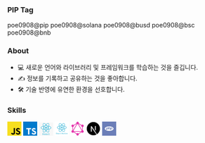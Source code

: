### PIP Tag
poe0908@pip
poe0908@solana
poe0908@busd
poe0908@bsc
poe0908@bnb

### About

- 💻  새로운 언어와 라이브러리 및 프레임워크를 학습하는 것을 즐깁니다.
- ✍️  정보를 기록하고 공유하는 것을 좋아합니다.
- 🛠  기술 반영에 유연한 환경을 선호합니다.

### Skills

<a href="https://javascript.info/"><img src="./images/js.png" alt="javascript" width="32" /></a>
<a href="https://www.typescriptlang.org/"><img src="./images/ts.png" alt="typescript" width="32" /></a>
<a href="https://ko.reactjs.org/"><img src="./images/react.png" alt="react" width="32" /></a>
<a href="https://reactnative.dev/"><img src="./images/reactnative.png" alt="react native" width="32" /></a>
<a href="https://graphql.org/"><img src="./images/graphql.png" alt="graphql" width="32" /></a>
<a href="https://nextjs.org/"><img src="./images/next.png" alt="next js" width="32" /></a>
<a href="https://www.php.net/"><img src="./images/php.jpg" alt="php" width="32" /></a>
